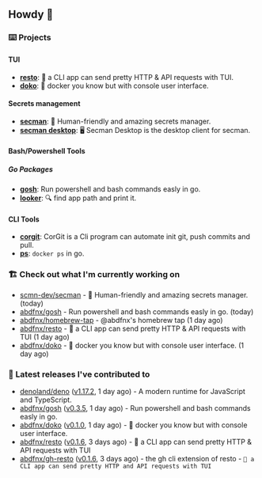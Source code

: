 ## Howdy 👋

### ⌨️ Projects

#### TUI

- [**resto**](https://github.com/abdfnx/resto): 🔗 a CLI app can send pretty HTTP & API requests with TUI.
- [**doko**](https://github.com/abdfnx/doko): 🐳 docker you know but with console user interface.

#### Secrets management

- [**secman**](https://github.com/scmn-dev/secman): 👊 Human-friendly and amazing secrets manager.
- [**secman desktop**](https://github.com/scmn-dev/desktop): 🖥️ Secman Desktop is the desktop client for secman.

#### Bash/Powershell Tools

##### Go Packages
- [**gosh**](https://github.com/abdfnx/gosh): Run powershell and bash commands easly in go.
- [**looker**](https://github.com/abdfnx/looker): 🔍 find app path and print it.

#### CLI Tools

- [**corgit**](https://github.com/abdfnx/corgit): CorGit is a Cli program can automate init git, push commits and pull.
- [**ps**](https://github.com/scmn-dev/ps): `docker ps` in go.

### 🏗️ Check out what I'm currently working on


- [scmn-dev/secman](https://github.com/scmn-dev/secman) - 👊 Human-friendly and amazing secrets manager. (today)
- [abdfnx/gosh](https://github.com/abdfnx/gosh) - Run powershell and bash commands easly in go. (today)
- [abdfnx/homebrew-tap](https://github.com/abdfnx/homebrew-tap) - @abdfnx&#39;s homebrew tap (1 day ago)
- [abdfnx/resto](https://github.com/abdfnx/resto) - 🔗 a CLI app can send pretty HTTP &amp; API requests with TUI (1 day ago)
- [abdfnx/doko](https://github.com/abdfnx/doko) - 🐳 docker you know but with console user interface. (1 day ago)

### 🔭 Latest releases I've contributed to

- [denoland/deno](https://github.com/denoland/deno) ([v1.17.2](https://github.com/denoland/deno/releases/tag/v1.17.2), 1 day ago) - A modern runtime for JavaScript and TypeScript.
- [abdfnx/gosh](https://github.com/abdfnx/gosh) ([v0.3.5](https://github.com/abdfnx/gosh/releases/tag/v0.3.5), 1 day ago) - Run powershell and bash commands easly in go.
- [abdfnx/doko](https://github.com/abdfnx/doko) ([v0.1.0](https://github.com/abdfnx/doko/releases/tag/v0.1.0), 1 day ago) - 🐳 docker you know but with console user interface.
- [abdfnx/resto](https://github.com/abdfnx/resto) ([v0.1.6](https://github.com/abdfnx/resto/releases/tag/v0.1.6), 3 days ago) - 🔗 a CLI app can send pretty HTTP &amp; API requests with TUI
- [abdfnx/gh-resto](https://github.com/abdfnx/gh-resto) ([v0.1.6](https://github.com/abdfnx/gh-resto/releases/tag/v0.1.6), 3 days ago) - the gh cli extension of resto - `🔗 a CLI app can send pretty HTTP and API requests with TUI`
